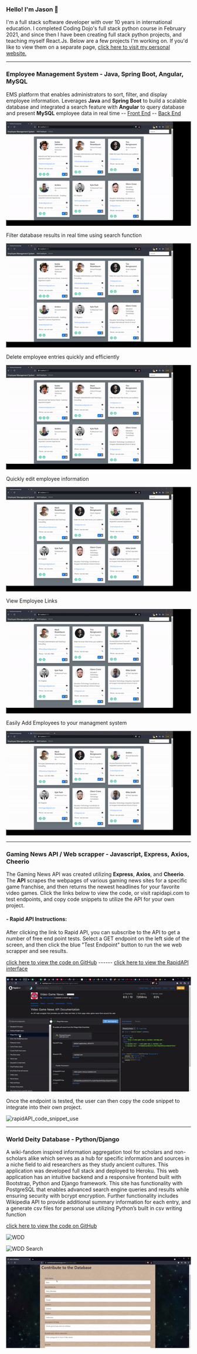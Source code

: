 ### Hello! I'm Jason 👋

I'm a full stack software developer with over 10 years in international education. I completed Coding Dojo's full stack python course in February 2021, and since then I have been creating full stack python projects, and teaching myself React.Js. Below are a few projects I'm working on. If you'd like to view them on a separate page, [click here to visit my personal website.](https://jb-portfolio.vercel.app/)

---
### Employee Management System - Java, Spring Boot, Angular, MySQL

EMS platform that enables administrators to sort, filter, and display employee information. Leverages **Java** and **Spring Boot** to build a scalable database and integrated a search feature with **Angular** to query database and present **MySQL** employee data in real time -- [Front End](https://github.com/JpBongiovanni/EmployeeManagerFrontEnd) -- [Back End](https://github.com/JpBongiovanni/EmployeeManager)

![EMS](https://github.com/JpBongiovanni/EmployeeManagerFrontEnd/blob/main/gifs/1.gif?raw=true)

Filter database results in real time using search function

![EMS](https://github.com/JpBongiovanni/EmployeeManagerFrontEnd/blob/main/gifs/2.gif?raw=true)

Delete employee entries quickly and efficiently

![EMS](https://github.com/JpBongiovanni/EmployeeManagerFrontEnd/blob/main/gifs/3.gif?raw=true)

Quickly edit employee information

![EMS](https://github.com/JpBongiovanni/EmployeeManagerFrontEnd/blob/main/gifs/4.gif?raw=true)

View Employee Links

![EMS](https://github.com/JpBongiovanni/EmployeeManagerFrontEnd/blob/main/gifs/5.gif?raw=true)

Easily Add Employees to your managment system

![EMS](https://github.com/JpBongiovanni/EmployeeManagerFrontEnd/blob/main/gifs/6.gif?raw=true)

---

### Gaming News API / Web scrapper - Javascript, Express, Axios, Cheerio
The Gaming News API was created utilizing **Express**, **Axios**, and **Cheerio**. The **API** scrapes the webpages of various gaming news sites for a specific game franchise, and then returns the newest headlines for your favorite video games. Click the links below to view the code, or visit rapidapi.com to test endpoints, and copy code snippets to utilize the API for your own project.

#### - Rapid API Instructions:
After clicking the link to Rapid API, you can subscribe to the API to get a number of free end point tests. Select a GET endpoint on the left side of the screen, and then click the blue "Test Endpoint" button to run the we web scrapper and see results.

[click here to view the code on GitHub](https://github.com/JpBongiovanni/gaming_news_api) ------ [click here to view the RapidAPI interface](https://rapidapi.com/JpBongiovanni/api/video-game-news/)

![rapid API gif](https://github.com/JpBongiovanni/JpBongiovanni/blob/main/rapidAPI.gif?raw=true)

Once the endpoint is tested, the user can then copy the code snippet to integrate into their own project.

![rapidAPI_code_snippet_use](https://github.com/JpBongiovanni/JpBongiovanni/blob/main/rapidAPI_code_snippet_use.gif?raw=true)

---

### World Deity Database - Python/Django

A wiki-fandom inspired information aggregation tool for scholars and non-scholars alike which serves as a hub for specific information and sources in a niche field to aid researchers as they study ancient cultures. This application was developed full stack and deployed to Heroku. This web application has an intuitive backend and a responsive frontend built with Bootstrap, Python and Django framework. This site has functionality with PostgreSQL that enables advanced search engine queries and results while ensuring security with bcrypt encryption. Further functionality includes Wikipedia API to provide additional summary information for each entry, and a generate csv files for personal use utilizing Python’s built in csv writing function

[click here to view the code on GitHub](https://github.com/JpBongiovanni/WorldDeityDatabase)


![WDD](https://github.com/JpBongiovanni/JpBongiovanni/blob/main/wdd_log_in.gif?raw=true)

![WDD Search](https://github.com/JpBongiovanni/JpBongiovanni/blob/main/wdd_search.gif?raw=true)

![WDD add to database](https://github.com/JpBongiovanni/JpBongiovanni/blob/main/add_to_database.gif?raw=true)

<!--
**JpBongiovanni/JpBongiovanni** is a ✨ _special_ ✨ repository because its `README.md` (this file) appears on your GitHub profile.

Here are some ideas to get you started:

- 🔭 I’m currently working on ...
- 🌱 I’m currently learning ...
- 👯 I’m looking to collaborate on ...
- 🤔 I’m looking for help with ...
- 💬 Ask me about ...
- 📫 How to reach me: ...
- 😄 Pronouns: ...
- ⚡ Fun fact: ...
-->
